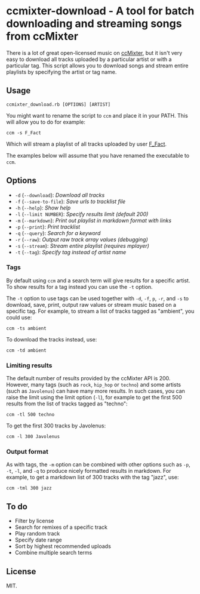 # ccmixter-download - A tool for batch downloading and streaming songs from ccMixter

There is a lot of great open-licensed music on [ccMixter](http://ccmixter.org/), but it isn't very easy to download all tracks uploaded by a particular artist or with a particular tag. This script allows you to download songs and stream entire playlists by specifying the artist or tag name.

## Usage

    ccmixter_download.rb [OPTIONS] [ARTIST]

You might want to rename the script to `ccm` and place it in your PATH. This will allow you to do for example:

    ccm -s F_Fact

Which will stream a playlist of all tracks uploaded by user [F_Fact](http://ccmixter.org/people/F_Fact/profile).

The examples below will assume that you have renamed the executable to `ccm`.

## Options
* `-d` (`--download`): _Download all tracks_
* `-f` (`--save-to-file`): _Save urls to tracklist file_
* `-h` (`--help`): _Show help_
* `-l` (`--limit NUMBER`): _Specify results limit (default 200)_
* `-m` (`--markdown`): _Print out playlist in markdown format with links_
* `-p` (`--print`): _Print tracklist_
* `-q` (`--query`): _Search for a keyword_
* `-r` (`--raw`): _Output raw track array values (debugging)_
* `-s` (`--stream`): _Stream entire playlist (requires mplayer)_
* `-t` (`--tag`): _Specify tag instead of artist name_

### Tags

By default using `ccm` and a search term will give results for a specific artist. To show results for a tag instead you can use the `-t` option.

The `-t` option to use tags can be used together with `-d`, `-f`, `p`, `-r`, and `-s` to download, save, print, output raw values or stream music based on a specific tag. For example, to stream a list of tracks tagged as "ambient", you could use:

    ccm -ts ambient

To download the tracks instead, use:

    ccm -td ambient

### Limiting results

The default number of results provided by the ccMixter API is 200. However, many tags (such as `rock`, `hip_hop` or `techno`) and some artists (such as `Javolenus`) can have many more results. In such cases, you can raise the limit using the limit option (`-l`), for example to get the first 500 results from the list of tracks tagged as "techno":

    ccm -tl 500 techno

To get the first 300 tracks by Javolenus:

    ccm -l 300 Javolenus

### Output format

As with tags, the `-m` option can be combined with other options such as `-p`, `-t`, `-l`, and `-q` to produce nicely formatted results in markdown. For example, to get a markdown list of 300 tracks with the tag "jazz", use:

    ccm -tml 300 jazz

## To do

* Filter by license
* Search for remixes of a specific track
* Play random track
* Specify date range
* Sort by highest recommended uploads
* Combine multiple search terms

## License

MIT.
